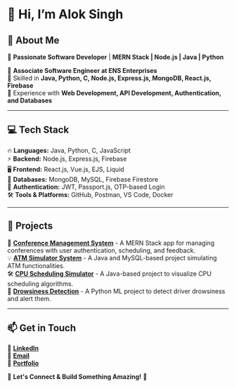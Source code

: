 # 👋 Hi, I’m **Alok Singh**  

## 👀 About Me  
🚀 **Passionate Software Developer** | **MERN Stack | Node.js | Java | Python**  

🔹 **Associate Software Engineer at ENS Enterprises**  
🔹 Skilled in **Java, Python, C, Node.js, Express.js, MongoDB, React.js, Firebase**  
🔹 Experience with **Web Development, API Development, Authentication, and Databases**  

---

## 💻 **Tech Stack**  
🔥 **Languages:** Java, Python, C, JavaScript  
⚡ **Backend:** Node.js, Express.js, Firebase  
🖥️ **Frontend:** React.js, Vue.js, EJS, Liquid  
💾 **Databases:** MongoDB, MySQL, Firebase Firestore  
🔑 **Authentication:** JWT, Passport.js, OTP-based Login  
🛠️ **Tools & Platforms:** GitHub, Postman, VS Code, Docker  

---

## 📌 **Projects**  
🚀 **[Conference Management System](#)** - A MERN Stack app for managing conferences with user authentication, scheduling, and feedback.  
💡 **[ATM Simulator System](#)** - A Java and MySQL-based project simulating ATM functionalities.  
🛠️ **[CPU Scheduling Simulator](#)** - A Java-based project to visualize CPU scheduling algorithms.  
🧠 **[Drowsiness Detection](#)** - A Python ML project to detect driver drowsiness and alert them.  

---

## 📫 **Get in Touch**  
💼 <a href="https://www.linkedin.com/in/alok-singh" target="_blank">**LinkedIn**</a>  
📧 <a href="mailto:aloksinghrcr65@gmail.com" target="_blank">**Email**</a>  
🔗 <a href="[#](https://aloktech.vercel.app/)" target="_blank">**Portfolio**</a>  

🌟 **Let's Connect & Build Something Amazing!** 🚀  
